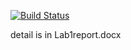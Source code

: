 [![Build Status](https://travis-ci.com/ComputerScienceHIT/Lab1-1160300524.svg?token=sJTw6gRapDwSqHo6nG4p&branch=master)](https://travis-ci.com/ComputerScienceHIT/Lab1-1160300524)

detail is in Lab1report.docx
